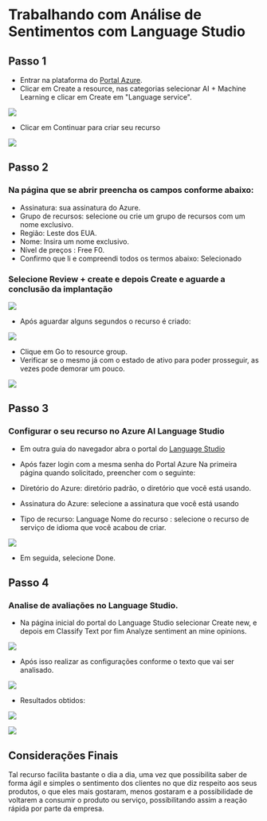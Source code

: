 # Trabalhando com Análise de Sentimentos com Language Studio


## Passo 1

- Entrar na plataforma do [Portal Azure](https://portal.azure.com).
- Clicar em Create a resource, nas categorias selecionar AI + Machine Learning e clicar em Create em "Language service".

![](../img/dp03_01.jpg)

- Clicar em Continuar para criar seu recurso

![](../img/dp03_02.jpg)

## Passo 2
### Na página que se abrir preencha os campos conforme abaixo: 

- Assinatura: sua assinatura do Azure.
- Grupo de recursos: selecione ou crie um grupo de recursos com um nome exclusivo.
- Região: Leste dos EUA.
- Nome: Insira um nome exclusivo.
- Nível de preços : Free F0.
- Confirmo que li e compreendi todos os termos abaixo: Selecionado

### Selecione Review + create e depois Create e aguarde a conclusão da implantação

![](../img/dp03_03.jpg)

- Após aguardar alguns segundos o recurso é criado:

![](../img/dp03_04.jpg)

- Clique em Go to resource group.
- Verificar se o mesmo já com o estado de ativo para poder prosseguir, as vezes pode demorar um pouco.

![](../img/dp03_05.jpg)

## Passo 3
### Configurar o seu recurso no Azure AI Language Studio

- Em outra guia do navegador abra o portal do [Language
Studio](https://language.cognitive.azure.com)
- Após fazer login com a mesma senha do Portal Azure Na primeira página quando solicitado, preencher com o seguinte:

- Diretório do Azure: diretório padrão, o diretório que você está usando.
- Assinatura do Azure: selecione a assinatura que você está usando
- Tipo de recurso: Language
Nome do recurso : selecione o recurso de serviço de idioma que você acabou de criar.

![](../img/dp03_06.jpg)

- Em seguida, selecione Done.

## Passo 4
### Analise de avaliações no Language Studio.

- Na página inicial do portal do Language Studio selecionar Create new, e depois em Classify Text por fim Analyze sentiment an mine opinions.

![](../img/dp03_07.jpg)

- Após isso realizar as configurações conforme o texto que vai ser analisado.

![](../img/dp03_08.jpg)

- Resultados obtidos:

![](../img/dp03_09.jpg)

![](../img/dp03_10.jpg)

## Considerações Finais  

 Tal recurso facilita bastante o dia a dia, uma vez que possibilita saber de forma ágil e simples o sentimento dos clientes no que diz respeito aos seus produtos, o que eles mais gostaram, menos gostaram e a possibilidade de voltarem a consumir o produto ou serviço, possibilitando assim a reação rápida por parte da empresa.